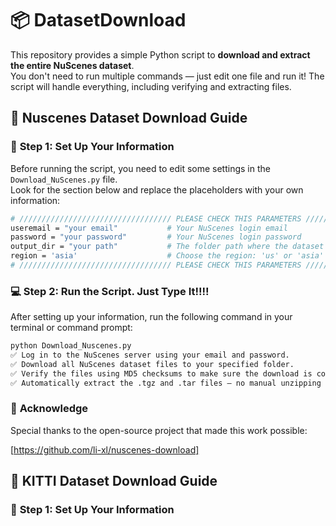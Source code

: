 # 📦 DatasetDownload  
This repository provides a simple Python script to **download and extract the entire NuScenes dataset**.  
You don't need to run multiple commands — just edit one file and run it! The script will handle everything, including verifying and extracting files.


## 🚗 **Nuscenes Dataset Download Guide**

### 🔧 **Step 1: Set Up Your Information**

Before running the script, you need to edit some settings in the `Download_NuScenes.py` file.  
Look for the section below and replace the placeholders with your own information:

```bash
# ////////////////////////////////// PLEASE CHECK THIS PARAMETERS //////////////////////////////////
useremail = "your email"           # Your NuScenes login email
password = "your password"         # Your NuScenes login password
output_dir = "your path"           # The folder path where the dataset will be saved
region = 'asia'                    # Choose the region: 'us' or 'asia'
# ////////////////////////////////// PLEASE CHECK THIS PARAMETERS //////////////////////////////////
```


### 💻 **Step 2: Run the Script. Just Type It!!!!**

After setting up your information, run the following command in your terminal or command prompt:

```bash
python Download_Nuscenes.py
✅ Log in to the NuScenes server using your email and password.
✅ Download all NuScenes dataset files to your specified folder.
✅ Verify the files using MD5 checksums to make sure the download is correct.
✅ Automatically extract the .tgz and .tar files — no manual unzipping needed!
```



### 🙏 **Acknowledge**

Special thanks to the open-source project that made this work possible:

[https://github.com/li-xl/nuscenes-download]



## 🚗 **KITTI Dataset Download Guide**

### 🔧 **Step 1: Set Up Your Information**

